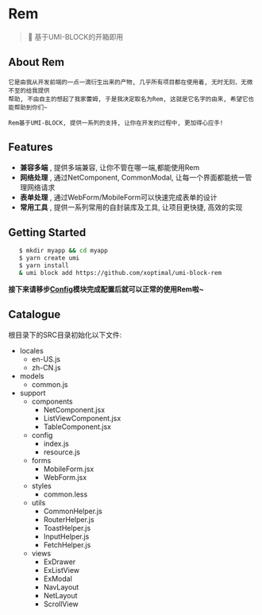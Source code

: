 # Rem

> 🐯 基于UMI-BLOCK的开箱即用

## About Rem

    它是由我从开发前端的一点一滴衍生出来的产物, 几乎所有项目都在使用着, 无时无刻、无微不至的给我提供 
    帮助, 不由自主的想起了我家蕾姆, 于是我决定取名为Rem, 这就是它名字的由来, 希望它也能帮助到你们~

    Rem基于UMI-BLOCK, 提供一系列的支持, 让你在开发的过程中, 更加得心应手!

## Features

* **兼容多端** , 提供多端兼容, 让你不管在哪一端,都能使用Rem 
* **网络处理** , 通过NetComponent, CommonModal, 让每一个界面都能统一管理网络请求
* **表单处理** , 通过WebForm/MobileForm可以快速完成表单的设计
* **常用工具** , 提供一系列常用的自封装库及工具, 让项目更快捷, 高效的实现


## Getting Started

 ```bash
    $ mkdir myapp && cd myapp
    $ yarn create umi
    $ yarn install
    & umi block add https://github.com/xoptimal/umi-block-rem
```
    
**接下来请移步[Config]()模块完成配置后就可以正常的使用Rem啦~**
  
   
## Catalogue

根目录下的SRC目录初始化以下文件:

* locales
    * en-US.js
    * zh-CN.js
* models
    * common.js
* support
    * components
        * NetComponent.jsx
        * ListViewComponent.jsx
        * TableComponent.jsx
    * config
        * index.js
        * resource.js
    * forms
        * MobileForm.jsx
        * WebForm.jsx
    * styles
        * common.less
    * utils
        * CommonHelper.js
        * RouterHelper.js
        * ToastHelper.js
        * InputHelper.js
        * FetchHelper.js
    * views
        * ExDrawer
        * ExListView
        * ExModal
        * NavLayout
        * NetLayout
        * ScrollView

